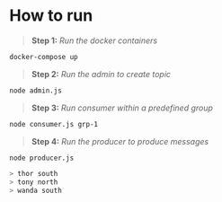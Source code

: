 # How to run

> **Step 1:**
> 	*Run the docker containers*
```bash
docker-compose up
```

> **Step 2:**
> 	*Run the admin to create topic*
```bash
node admin.js
```

> **Step 3:**
> 	*Run consumer within a predefined group*
```bash
node consumer.js grp-1
```

> **Step 4:**
> 	*Run the producer to produce messages*
```bash
node producer.js

> thor south
> tony north
> wanda south
```
